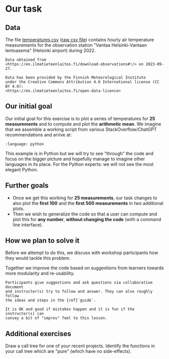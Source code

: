 # Our task


## Data

The file [temperatures.csv](https://github.com/coderefinery/modular-type-along/blob/main/data/temperatures.csv) ([raw csv file](https://raw.githubusercontent.com/coderefinery/modular-type-along/main/data/temperatures.csv))
contains hourly air temperature measurements for the observation station
"Vantaa Helsinki-Vantaan lentoasema" (Helsinki airport) during 2022.

```{admonition} Origin of the data
Data obtained from
<https://en.ilmatieteenlaitos.fi/download-observations#!/> on 2023-09-27.

Data has been provided by the Finnish Meteorological Institute
under the Creative Commons Attribution 4.0 International license (CC BY 4.0):
<https://en.ilmatieteenlaitos.fi/open-data-licence>
```


## Our initial goal

Our initial goal for this exercise is to plot a series of temperatures
for **25 measurements** and to compute and plot the **arithmetic mean**. We
imagine that we assemble a working script from various StackOverflow/ChatGPT
recommendations and arrive at:

```{literalinclude} code/initial-version.py
:language: python
```

This example is in Python but we will try to see "through" the code and
focus on the bigger picture and hopefully manage to imagine other
languages in its place. For the Python experts: we will not see the most
elegant Python.


## Further goals

- Once we get this working for **25 measurements**, our task changes to also
  plot the **first 100** and the **first 500 measurements** in two additional
  plots.
- Then we wish to generalize the code so that a user can compute and plot this
  for **any number**, **without changing the code** (with a command line interface).


## How we plan to solve it

Before we attempt to do this, we discuss with workshop participants how
they would tackle this problem.

Together we improve the code based on suggestions from learners towards
more modularity and re-usability.

```{instructor-note}
Participants give suggestions and ask questions via collaborative document
and instructor(s) try to follow and answer. They can also roughly follow
the ideas and steps in the {ref}`guide`.

It is OK and good if mistakes happen and it is fun if the instructor(s) can
convey a bit of "improv" feel to this lesson.
```


## Additional exercises

Draw a call tree for one of your recent projects. Identify the
functions in your call tree which are "pure" (which have no side-effects).
